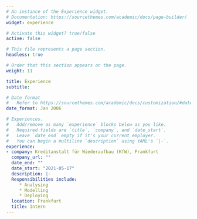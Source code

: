 ```yaml
---
# An instance of the Experience widget.
# Documentation: https://sourcethemes.com/academic/docs/page-builder/
widget: experience

# Activate this widget? true/false
active: false

# This file represents a page section.
headless: true

# Order that this section appears on the page.
weight: 11

title: Experience
subtitle:

# Date format
#   Refer to https://sourcethemes.com/academic/docs/customization/#date-format
date_format: Jan 2006

# Experiences.
#   Add/remove as many `experience` blocks below as you like.
#   Required fields are `title`, `company`, and `date_start`.
#   Leave `date_end` empty if it's your current employer.
#   You can begin a multiline `description` using YAML's `|-`.
experience:
- company: Kreditanstalt für Wiederaufbau (KfW), Frankfurt
  company_url: ""
  date_end: ""
  date_start: "2021-05-17"
  description: |-
  Responsibilities include:
     * Analysing
     * Modelling
     * Deploying
  location: Frankfurt
  title: Intern
---
```

